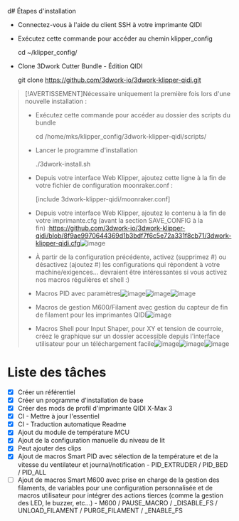 d# Étapes d'installation

-   Connectez-vous à l'aide du client SSH à votre imprimante QIDI
-   Exécutez cette commande pour accéder au chemin klipper_config


    cd ~/klipper_config/

-   Clone 3Dwork Cutter Bundle - Édition QIDI


    git clone https://github.com/3dwork-io/3dwork-klipper-qidi.git

> [!AVERTISSEMENT]Nécessaire uniquement la première fois lors d'une nouvelle installation :
>
> -   Exécutez cette commande pour accéder au dossier des scripts du bundle
>
>
>     cd /home/mks/klipper_config/3dwork-klipper-qidi/scripts/
>
> -   Lancer le programme d'installation
>
>
>     ./3dwork-install.sh
>
> -   Depuis votre interface Web Klipper, ajoutez cette ligne à la fin de votre fichier de configuration moonraker.conf :
>
>
>     [include 3dwork-klipper-qidi/moonraker.conf]
>
> -   Depuis votre interface Web Klipper, ajoutez le contenu à la fin de votre imprimante.cfg (avant la section SAVE_CONFIG à la fin) :<https://github.com/3dwork-io/3dwork-klipper-qidi/blob/8f9ae9970644369d1b3bdf7f6c5e72a331f8cb71/3dwork-klipper-qidi.cfg>![image](https://github.com/3dwork-io/3dwork-klipper-qidi/assets/18049820/d76922d3-47ee-42ae-acff-f5523b143298)
> -   À partir de la configuration précédente, activez (supprimez #) ou désactivez (ajoutez #) les configurations qui répondent à votre machine/exigences... devraient être intéressantes si vous activez nos macros régulières et shell :)
> -   Macros PID avec paramètres![image](https://github.com/3dwork-io/3dwork-klipper-qidi/assets/18049820/98f7e7be-6e75-46e7-9da7-8c8d646fc478)![image](https://github.com/3dwork-io/3dwork-klipper-qidi/assets/18049820/a8c4b5c0-959d-40b3-87b6-7f4965467680)![image](https://github.com/3dwork-io/3dwork-klipper-qidi/assets/18049820/6cef6277-b344-40f1-b813-f911d17bc411)
> -   Macros de gestion M600/Filament avec gestion du capteur de fin de filament pour les imprimantes QIDI![image](https://github.com/3dwork-io/3dwork-klipper-qidi/assets/18049820/dc37f889-224a-4d7f-bd13-0ef105c46e5f)
> -   Macros Shell pour Input Shaper, pour XY et tension de courroie, créez le graphique sur un dossier accessible depuis l'interface utilisateur pour un téléchargement facile![image](https://github.com/3dwork-io/3dwork-klipper-qidi/assets/18049820/4182f04b-2913-4c7e-becb-029bc3801e5d)![image](https://github.com/3dwork-io/3dwork-klipper-qidi/assets/18049820/3191ec9f-6db6-40a6-b76e-814e6e860e78)![image](https://github.com/3dwork-io/3dwork-klipper-qidi/assets/18049820/8859285b-4703-4398-a138-7a4ae643de54)

# Liste des tâches

-   [x] Créer un référentiel
-   [x] Créer un programme d'installation de base
-   [x] Créer des mods de profil d'imprimante QIDI X-Max 3
-   [x] CI - Mettre à jour l'essentiel
-   [x] CI - Traduction automatique Readme
-   [x] Ajout du module de température MCU
-   [x] Ajout de la configuration manuelle du niveau de lit
-   [x] Peut ajouter des clips
-   [x] Ajout de macros Smart PID avec sélection de la température et de la vitesse du ventilateur et journal/notification - PID_EXTRUDER / PID_BED / PID_ALL
-   [ ] Ajout de macros Smart M600 avec prise en charge de la gestion des filaments, de variables pour une configuration personnalisée et de macros utilisateur pour intégrer des actions tierces (comme la gestion des LED, le buzzer, etc...) - M600 / PAUSE_MACRO / \_DISABLE_FS / UNLOAD_FILAMENT / PURGE_FILAMENT / \_ENABLE_FS
